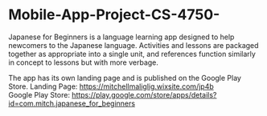 # Mobile-App-Project-CS-4750-

Japanese for Beginners is a language learning app designed to help newcomers to the Japanese language. Activities and lessons are packaged together as appropriate into a single unit, and references function similarly in concept to lessons but with more verbage. 

The app has its own landing page and is published on the Google Play Store.
Landing Page: https://mitchellmaliglig.wixsite.com/jp4b <br />
Google Play Store: https://play.google.com/store/apps/details?id=com.mitch.japanese_for_beginners <br />
